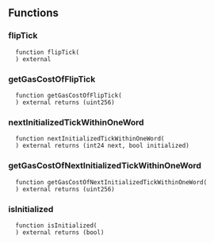 


## Functions
### flipTick
```solidity
  function flipTick(
  ) external
```




### getGasCostOfFlipTick
```solidity
  function getGasCostOfFlipTick(
  ) external returns (uint256)
```




### nextInitializedTickWithinOneWord
```solidity
  function nextInitializedTickWithinOneWord(
  ) external returns (int24 next, bool initialized)
```




### getGasCostOfNextInitializedTickWithinOneWord
```solidity
  function getGasCostOfNextInitializedTickWithinOneWord(
  ) external returns (uint256)
```




### isInitialized
```solidity
  function isInitialized(
  ) external returns (bool)
```




